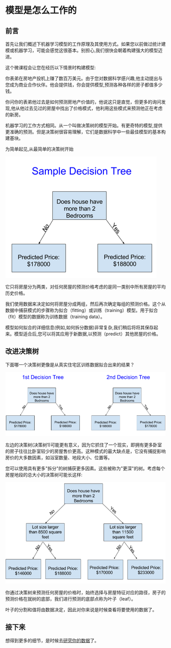 # 模型是怎么工作的 #

## 前言 #

首先让我们概述下机器学习模型的工作原理及其使用方式。如果您以前做过统计建模或机器学习，可能会感觉这很基本。别担心,我们很快会朝着构建强大的模型迈进。

这个微课程会让您在经历以下情景时构建模型:

你表弟在房地产投机上赚了数百万美元。由于您对数据科学感兴趣,他主动提出与您成为商业合作伙伴。他会提供钱，你会提供模型,预测各种各样的房子都值多少钱。

你问你的表弟他过去是如何预测房地产价值的，他说这只是直觉，但更多的询问发现,他从他过去见过的房屋中找出了价格模式，他利用这些模式来预测他正在考虑的新房。

机器学习的工作方式相同。从一个叫做决策树的模型开始。有更奇特的模型,提供更准确的预测。但是决策树很容易理解，它们是数据科学中一些最佳模型的基本构建基块。

为简单起见,从最简单的决策树开始

![图1.1](./imgs/1.1.png)

它只将房屋分为两类，对任何房屋的预测价格考虑的是同一类别中所有房屋的平均历史价格。

我们使用数据来决定如何将房屋分成两组，然后再次确定每组的预测价格。这个从数据中捕获模式的步骤称为拟合（fitting）或训练（training）模型。用于拟合（fit）模型的数据称为训练数据（training data）。

模型如何拟合的详细信息(例如,如何拆分数据)非常复杂,我们稍后将将其保存起来。模型适合后,您可以将其应用于新数据,以预测（predict）其他房屋的价格。

## 改进决策树 #

下面哪一个决策树更像是从真实住宅区训练数据拟合出来的结果？

![图1.1](./imgs/1.2.png)

左边的决策树(决策树1)可能更有意义，因为它抓住了一个现实，即拥有更多卧室的房子往往比卧室较少的房屋售价更高。这种模式的最大缺点是，它没有捕捉影响房价的大多数因素，如浴室数量、地段大小、位置等。

您可以使用具有更多"拆分"的树捕获更多因素。这些被称为"更深"的树。考虑每个房屋地段的总大小的决策树可能长这样:

![图1.1](./imgs/1.3.png)

你通过决策树来预测任何房屋的价格时，始终选择与房屋特征对应的路径，房子的预测价格在就树的底部，我们进行预测的底部点称为叶子（leaf）。

叶子的分割和值将由数据决定，因此对你来说是时候查看将要使用的数据了。

## 接下来 #

想得到更多的细节，是时候去[研究你的数据](./2-Basic-Data-Exploration.md)了。
